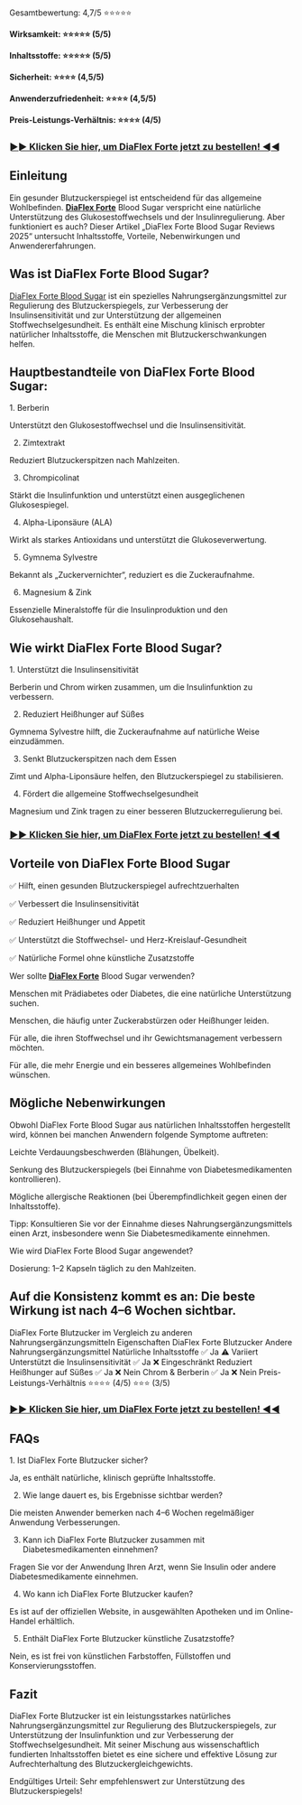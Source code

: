 Gesamtbewertung: 4,7/5 ⭐⭐⭐⭐⭐</strong>

<strong>Wirksamkeit: ⭐⭐⭐⭐⭐ (5/5)</strong>

<strong>Inhaltsstoffe: ⭐⭐⭐⭐⭐ (5/5)</strong>

<strong>Sicherheit: ⭐⭐⭐⭐ (4,5/5)</strong>

<strong>Anwenderzufriedenheit: ⭐⭐⭐⭐ (4,5/5)</strong>

<strong>Preis-Leistungs-Verhältnis: ⭐⭐⭐⭐ (4/5)</strong>
<h3><a href="https://healthnewz.xyz/diaflexforte-reviews"><strong>►► Klicken Sie hier, um DiaFlex Forte jetzt zu bestellen! ◄◄</strong></a></h3>
<h2><strong>Einleitung</strong></h2>
Ein gesunder Blutzuckerspiegel ist entscheidend für das allgemeine Wohlbefinden. <a href="https://healthnewz.xyz/diaflexforte-reviews"><strong>DiaFlex Forte</strong></a> Blood Sugar verspricht eine natürliche Unterstützung des Glukosestoffwechsels und der Insulinregulierung. Aber funktioniert es auch? Dieser Artikel „DiaFlex Forte Blood Sugar Reviews 2025“ untersucht Inhaltsstoffe, Vorteile, Nebenwirkungen und Anwendererfahrungen.
<h2><strong>Was ist DiaFlex Forte Blood Sugar?</strong></h2>
<a href="https://www.facebook.com/DiaFlexForte">DiaFlex Forte Blood Sugar</a> ist ein spezielles Nahrungsergänzungsmittel zur Regulierung des Blutzuckerspiegels, zur Verbesserung der Insulinsensitivität und zur Unterstützung der allgemeinen Stoffwechselgesundheit. Es enthält eine Mischung klinisch erprobter natürlicher Inhaltsstoffe, die Menschen mit Blutzuckerschwankungen helfen.
<h2><strong>Hauptbestandteile von DiaFlex Forte Blood Sugar:</strong></h2>
1. Berberin

Unterstützt den Glukosestoffwechsel und die Insulinsensitivität.

2. Zimtextrakt

Reduziert Blutzuckerspitzen nach Mahlzeiten.

3. Chrompicolinat

Stärkt die Insulinfunktion und unterstützt einen ausgeglichenen Glukosespiegel.

4. Alpha-Liponsäure (ALA)

Wirkt als starkes Antioxidans und unterstützt die Glukoseverwertung.

5. Gymnema Sylvestre

Bekannt als „Zuckervernichter“, reduziert es die Zuckeraufnahme.

6. Magnesium &amp; Zink

Essenzielle Mineralstoffe für die Insulinproduktion und den Glukosehaushalt.
<h2><strong>Wie wirkt DiaFlex Forte Blood Sugar?</strong></h2>
1. Unterstützt die Insulinsensitivität

Berberin und Chrom wirken zusammen, um die Insulinfunktion zu verbessern.

2. Reduziert Heißhunger auf Süßes

Gymnema Sylvestre hilft, die Zuckeraufnahme auf natürliche Weise einzudämmen.

3. Senkt Blutzuckerspitzen nach dem Essen

Zimt und Alpha-Liponsäure helfen, den Blutzuckerspiegel zu stabilisieren.

4. Fördert die allgemeine Stoffwechselgesundheit

Magnesium und Zink tragen zu einer besseren Blutzuckerregulierung bei.
<h3><a href="https://healthnewz.xyz/diaflexforte-reviews"><strong>►► Klicken Sie hier, um DiaFlex Forte jetzt zu bestellen! ◄◄</strong></a></h3>
<h2><strong>Vorteile von DiaFlex Forte Blood Sugar</strong></h2>
✅ Hilft, einen gesunden Blutzuckerspiegel aufrechtzuerhalten

✅ Verbessert die Insulinsensitivität

✅ Reduziert Heißhunger und Appetit

✅ Unterstützt die Stoffwechsel- und Herz-Kreislauf-Gesundheit

✅ Natürliche Formel ohne künstliche Zusatzstoffe

Wer sollte <a href="https://www.facebook.com/groups/diaflexfortegermany/"><strong>DiaFlex Forte</strong></a> Blood Sugar verwenden?

Menschen mit Prädiabetes oder Diabetes, die eine natürliche Unterstützung suchen.

Menschen, die häufig unter Zuckerabstürzen oder Heißhunger leiden.

Für alle, die ihren Stoffwechsel und ihr Gewichtsmanagement verbessern möchten.

Für alle, die mehr Energie und ein besseres allgemeines Wohlbefinden wünschen.
<h2><strong>Mögliche Nebenwirkungen</strong></h2>
Obwohl DiaFlex Forte Blood Sugar aus natürlichen Inhaltsstoffen hergestellt wird, können bei manchen Anwendern folgende Symptome auftreten:

Leichte Verdauungsbeschwerden (Blähungen, Übelkeit).

Senkung des Blutzuckerspiegels (bei Einnahme von Diabetesmedikamenten kontrollieren).

Mögliche allergische Reaktionen (bei Überempfindlichkeit gegen einen der Inhaltsstoffe).

Tipp: Konsultieren Sie vor der Einnahme dieses Nahrungsergänzungsmittels einen Arzt, insbesondere wenn Sie Diabetesmedikamente einnehmen.

Wie wird DiaFlex Forte Blood Sugar angewendet?

Dosierung: 1–2 Kapseln täglich zu den Mahlzeiten.
<h2><strong>Auf die Konsistenz kommt es an: Die beste Wirkung ist nach 4–6 Wochen sichtbar.</strong></h2>
DiaFlex Forte Blutzucker im Vergleich zu anderen Nahrungsergänzungsmitteln
Eigenschaften DiaFlex Forte Blutzucker Andere Nahrungsergänzungsmittel
Natürliche Inhaltsstoffe ✅ Ja ⚠️ Variiert
Unterstützt die Insulinsensitivität ✅ Ja ❌ Eingeschränkt
Reduziert Heißhunger auf Süßes ✅ Ja ❌ Nein
Chrom &amp; Berberin ✅ Ja ❌ Nein
Preis-Leistungs-Verhältnis ⭐⭐⭐⭐ (4/5) ⭐⭐⭐ (3/5)
<h3><a href="https://healthnewz.xyz/diaflexforte-reviews"><strong>►► Klicken Sie hier, um DiaFlex Forte jetzt zu bestellen! ◄◄</strong></a></h3>
<h2><strong>FAQs</strong></h2>
1. Ist DiaFlex Forte Blutzucker sicher?

Ja, es enthält natürliche, klinisch geprüfte Inhaltsstoffe.

2. Wie lange dauert es, bis Ergebnisse sichtbar werden?

Die meisten Anwender bemerken nach 4–6 Wochen regelmäßiger Anwendung Verbesserungen.

3. Kann ich DiaFlex Forte Blutzucker zusammen mit Diabetesmedikamenten einnehmen?

Fragen Sie vor der Anwendung Ihren Arzt, wenn Sie Insulin oder andere Diabetesmedikamente einnehmen.

4. Wo kann ich DiaFlex Forte Blutzucker kaufen?

Es ist auf der offiziellen Website, in ausgewählten Apotheken und im Online-Handel erhältlich.

5. Enthält DiaFlex Forte Blutzucker künstliche Zusatzstoffe?

Nein, es ist frei von künstlichen Farbstoffen, Füllstoffen und Konservierungsstoffen.
<h2><strong>Fazit</strong></h2>
DiaFlex Forte Blutzucker ist ein leistungsstarkes natürliches Nahrungsergänzungsmittel zur Regulierung des Blutzuckerspiegels, zur Unterstützung der Insulinfunktion und zur Verbesserung der Stoffwechselgesundheit. Mit seiner Mischung aus wissenschaftlich fundierten Inhaltsstoffen bietet es eine sichere und effektive Lösung zur Aufrechterhaltung des Blutzuckergleichgewichts.

Endgültiges Urteil: Sehr empfehlenswert zur Unterstützung des Blutzuckerspiegels!

